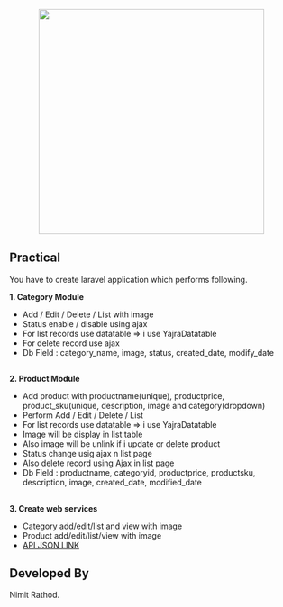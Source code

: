 <p align="center"><img src="https://www.evolutioninfosystem.com/wp-content/themes/evolution/assets/img/evolution-infosystem-icon-dark.png" width="400"></p>


## Practical

You have to create laravel application which performs following.

**1.  Category Module**
-   Add / Edit / Delete / List with image
-   Status enable / disable using ajax
-   For list records use datatable => i use YajraDatatable
-   For delete record use ajax
-   Db Field : category_name, image, status, created_date, modify_date
## 
**2.  Product Module**
-   Add product with productname(unique), productprice, product_sku(unique, description, image and category(dropdown)
-   Perform Add / Edit / Delete / List
-   For list records use datatable => i use YajraDatatable
-   Image will be display in list table
-   Also image will be unlink if i update or delete product
-   Status change usig ajax n list page
-   Also delete record using Ajax in list page
-   Db Field : productname, categoryid, productprice, productsku, description, image, created_date, modified_date
## 

**3.  Create web services**
-   Category add/edit/list and view with image
-   Product add/edit/list/view with image
-   [API JSON LINK](https://www.getpostman.com/collections/c9eaea259a403a94ca36)
## 

## Developed By

Nimit Rathod.

